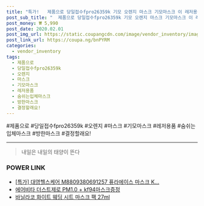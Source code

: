 ```yaml
--- 
title: "특가!   제품으로 당일접수fpro26359k 기모 오렌지 마스크 기모마스크 이 레저용품 숨쉬는입체마스크 방한마스크 결정할래요! ..." 
post_sub_title: "  제품으로 당일접수fpro26359k 기모 오렌지 마스크 기모마스크 이 레저용품 숨쉬는입체마스크 방한마스크 결정할래요! 스키마스크" 
post_money: ₩ 5,990 
post_date: 2020.02.01 
post_img_url: https://static.coupangcdn.com/image/vendor_inventory/images/2018/09/17/18/7/8b0d0fff-3090-4737-9b52-3f4d89a7dd4d.jpg 
post_link_url: https://coupa.ng/bnPYRM 
categories: 
  - vendor_inventory 
tags: 
  - 제품으로 
  - 당일접수fpro26359k 
  - 오렌지 
  - 마스크 
  - 기모마스크 
  - 레저용품 
  - 숨쉬는입체마스크 
  - 방한마스크 
  - 결정할래요! 
--- 
```

  #제품으로 #당일접수fpro26359k #오렌지 #마스크 #기모마스크 #레저용품 #숨쉬는입체마스크 #방한마스크 #결정할래요! 
<hr> 

> 내일은 내일의 태양이 뜬다 


### POWER LINK

* <a href="https://blog.naver.com/an0733/221792460235" target="_blank">[특가] 대영헬스케어 M8809380691257 퓨라에이스 마스크 K...</a>
* <a href="https://blog.naver.com/santokki14/221784450861" target="_blank">에어비타 더스트제로 PM1.0 + kf94마스크증정</a>
* <a href="https://blog.naver.com/fasyy4321/221786645330" target="_blank">바닐라코 화이트 웨딩 시트 마스크 팩 27ml</a>
